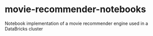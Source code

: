 # movie-recommender-notebooks
Notebook implementation of a movie recommender engine used in a DataBricks cluster
